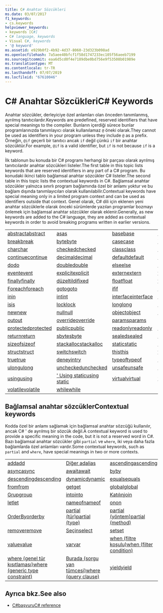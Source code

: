 ```yaml
---
title: C# Anahtar Sözcükleri
ms.date: 03/07/2017
f1_keywords:
- cs.keywords
helpviewer_keywords:
- keywords [C#]
- C# language, keywords
- Visual C#, keywords
- '@ keyword'
ms.assetid: e929b0f2-4b92-4d37-8060-23d323b098ad
ms.openlocfilehash: 7a5aee40bfcf1f58d1747233ec105f56aeeb7199
ms.sourcegitcommit: eaa6d5cd0f4e7189dbe0bd756e9f53508b01989e
ms.translationtype: MT
ms.contentlocale: tr-TR
ms.lasthandoff: 07/07/2019
ms.locfileid: "67610046"
---
```

# <a name="c-keywords"></a><span data-ttu-id="04db8-102">C# Anahtar Sözcükleri</span><span class="sxs-lookup"><span data-stu-id="04db8-102">C# Keywords</span></span>

<span data-ttu-id="04db8-103">Anahtar sözcükler, derleyiciye özel anlamları olan önceden tanımlanmış, ayrılmış tanıtıcılardır.</span><span class="sxs-lookup"><span data-stu-id="04db8-103">Keywords are predefined, reserved identifiers that have special meanings to the compiler.</span></span> <span data-ttu-id="04db8-104">Bunların içerdiği sürece bunlar programlarınızda tanımlayıcı olarak kullanılamaz `@` öneki olarak.</span><span class="sxs-lookup"><span data-stu-id="04db8-104">They cannot be used as identifiers in your program unless they include `@` as a prefix.</span></span> <span data-ttu-id="04db8-105">Örneğin, `@if` geçerli bir tanıtıcı ancak `if` değil çünkü `if` bir anahtar sözcüktür.</span><span class="sxs-lookup"><span data-stu-id="04db8-105">For example, `@if` is a valid identifier, but `if` is not because `if` is a keyword.</span></span>  
  
 <span data-ttu-id="04db8-106">İlk tablonun bu konuda bir C# programı herhangi bir parçası olarak ayrılmış tanıtıcılardır anahtar sözcükleri listeler.</span><span class="sxs-lookup"><span data-stu-id="04db8-106">The first table in this topic lists keywords that are reserved identifiers in any part of a C# program.</span></span> <span data-ttu-id="04db8-107">Bu konudaki ikinci tablo bağlamsal anahtar sözcükler C# listeler.</span><span class="sxs-lookup"><span data-stu-id="04db8-107">The second table in this topic lists the contextual keywords in C#.</span></span> <span data-ttu-id="04db8-108">Bağlamsal anahtar sözcükler yalnızca sınırlı program bağlamında özel bir anlamı yoktur ve bu bağlam dışında tanımlayıcıları olarak kullanılabilir.</span><span class="sxs-lookup"><span data-stu-id="04db8-108">Contextual keywords have special meaning only in a limited program context and can be used as identifiers outside that context.</span></span> <span data-ttu-id="04db8-109">Genel olarak, C# dili için eklenen yeni anahtar sözcüklerle olarak önceki sürümlerde yazılan programlar bozmayı önlemek için bağlamsal anahtar sözcükler olarak eklenir.</span><span class="sxs-lookup"><span data-stu-id="04db8-109">Generally, as new keywords are added to the C# language, they are added as contextual keywords in order to avoid breaking programs written in earlier versions.</span></span>  
  
|||||  
|---|---|---|---|  
|[<span data-ttu-id="04db8-110">abstract</span><span class="sxs-lookup"><span data-stu-id="04db8-110">abstract</span></span>](abstract.md)|[<span data-ttu-id="04db8-111">as</span><span class="sxs-lookup"><span data-stu-id="04db8-111">as</span></span>](../operators/type-testing-and-conversion-operators.md#as-operator)|[<span data-ttu-id="04db8-112">base</span><span class="sxs-lookup"><span data-stu-id="04db8-112">base</span></span>](base.md)|[<span data-ttu-id="04db8-113">bool</span><span class="sxs-lookup"><span data-stu-id="04db8-113">bool</span></span>](bool.md)|  
|[<span data-ttu-id="04db8-114">break</span><span class="sxs-lookup"><span data-stu-id="04db8-114">break</span></span>](break.md)|[<span data-ttu-id="04db8-115">byte</span><span class="sxs-lookup"><span data-stu-id="04db8-115">byte</span></span>](../builtin-types/integral-numeric-types.md)|[<span data-ttu-id="04db8-116">case</span><span class="sxs-lookup"><span data-stu-id="04db8-116">case</span></span>](switch.md)|[<span data-ttu-id="04db8-117">Yakalama</span><span class="sxs-lookup"><span data-stu-id="04db8-117">catch</span></span>](try-catch.md)|  
|[<span data-ttu-id="04db8-118">char</span><span class="sxs-lookup"><span data-stu-id="04db8-118">char</span></span>](char.md)|[<span data-ttu-id="04db8-119">checked</span><span class="sxs-lookup"><span data-stu-id="04db8-119">checked</span></span>](checked.md)|[<span data-ttu-id="04db8-120">class</span><span class="sxs-lookup"><span data-stu-id="04db8-120">class</span></span>](class.md)|[<span data-ttu-id="04db8-121">const</span><span class="sxs-lookup"><span data-stu-id="04db8-121">const</span></span>](const.md)|  
|[<span data-ttu-id="04db8-122">continue</span><span class="sxs-lookup"><span data-stu-id="04db8-122">continue</span></span>](continue.md)|[<span data-ttu-id="04db8-123">decimal</span><span class="sxs-lookup"><span data-stu-id="04db8-123">decimal</span></span>](decimal.md)|[<span data-ttu-id="04db8-124">default</span><span class="sxs-lookup"><span data-stu-id="04db8-124">default</span></span>](default.md)|[<span data-ttu-id="04db8-125">delegate</span><span class="sxs-lookup"><span data-stu-id="04db8-125">delegate</span></span>](delegate.md)|  
|[<span data-ttu-id="04db8-126">do</span><span class="sxs-lookup"><span data-stu-id="04db8-126">do</span></span>](do.md)|[<span data-ttu-id="04db8-127">double</span><span class="sxs-lookup"><span data-stu-id="04db8-127">double</span></span>](double.md)|[<span data-ttu-id="04db8-128">else</span><span class="sxs-lookup"><span data-stu-id="04db8-128">else</span></span>](if-else.md)|[<span data-ttu-id="04db8-129">enum</span><span class="sxs-lookup"><span data-stu-id="04db8-129">enum</span></span>](enum.md)|  
|[<span data-ttu-id="04db8-130">event</span><span class="sxs-lookup"><span data-stu-id="04db8-130">event</span></span>](event.md)|[<span data-ttu-id="04db8-131">explicit</span><span class="sxs-lookup"><span data-stu-id="04db8-131">explicit</span></span>](explicit.md)|[<span data-ttu-id="04db8-132">extern</span><span class="sxs-lookup"><span data-stu-id="04db8-132">extern</span></span>](extern.md)|[<span data-ttu-id="04db8-133">false</span><span class="sxs-lookup"><span data-stu-id="04db8-133">false</span></span>](false-literal.md)|  
|[<span data-ttu-id="04db8-134">finally</span><span class="sxs-lookup"><span data-stu-id="04db8-134">finally</span></span>](try-finally.md)|[<span data-ttu-id="04db8-135">düzeltildi</span><span class="sxs-lookup"><span data-stu-id="04db8-135">fixed</span></span>](fixed-statement.md)|[<span data-ttu-id="04db8-136">float</span><span class="sxs-lookup"><span data-stu-id="04db8-136">float</span></span>](float.md)|[<span data-ttu-id="04db8-137">for</span><span class="sxs-lookup"><span data-stu-id="04db8-137">for</span></span>](for.md)|  
|[<span data-ttu-id="04db8-138">Foreach</span><span class="sxs-lookup"><span data-stu-id="04db8-138">foreach</span></span>](foreach-in.md)|[<span data-ttu-id="04db8-139">goto</span><span class="sxs-lookup"><span data-stu-id="04db8-139">goto</span></span>](goto.md)|[<span data-ttu-id="04db8-140">if</span><span class="sxs-lookup"><span data-stu-id="04db8-140">if</span></span>](if-else.md)|[<span data-ttu-id="04db8-141">implicit</span><span class="sxs-lookup"><span data-stu-id="04db8-141">implicit</span></span>](implicit.md)|  
|[<span data-ttu-id="04db8-142">in</span><span class="sxs-lookup"><span data-stu-id="04db8-142">in</span></span>](in.md)|[<span data-ttu-id="04db8-143">int</span><span class="sxs-lookup"><span data-stu-id="04db8-143">int</span></span>](../builtin-types/integral-numeric-types.md)|[<span data-ttu-id="04db8-144">interface</span><span class="sxs-lookup"><span data-stu-id="04db8-144">interface</span></span>](interface.md)|[<span data-ttu-id="04db8-145">internal</span><span class="sxs-lookup"><span data-stu-id="04db8-145">internal</span></span>](internal.md)|
|[<span data-ttu-id="04db8-146">is</span><span class="sxs-lookup"><span data-stu-id="04db8-146">is</span></span>](is.md)|[<span data-ttu-id="04db8-147">lock</span><span class="sxs-lookup"><span data-stu-id="04db8-147">lock</span></span>](lock-statement.md)|[<span data-ttu-id="04db8-148">long</span><span class="sxs-lookup"><span data-stu-id="04db8-148">long</span></span>](../builtin-types/integral-numeric-types.md)|[<span data-ttu-id="04db8-149">namespace</span><span class="sxs-lookup"><span data-stu-id="04db8-149">namespace</span></span>](namespace.md)|
|[<span data-ttu-id="04db8-150">new</span><span class="sxs-lookup"><span data-stu-id="04db8-150">new</span></span>](../operators/new-operator.md)|[<span data-ttu-id="04db8-151">null</span><span class="sxs-lookup"><span data-stu-id="04db8-151">null</span></span>](null.md)|[<span data-ttu-id="04db8-152">object</span><span class="sxs-lookup"><span data-stu-id="04db8-152">object</span></span>](object.md)|[<span data-ttu-id="04db8-153">operator</span><span class="sxs-lookup"><span data-stu-id="04db8-153">operator</span></span>](../operators/operator-overloading.md)|
|[<span data-ttu-id="04db8-154">out</span><span class="sxs-lookup"><span data-stu-id="04db8-154">out</span></span>](out.md)|[<span data-ttu-id="04db8-155">override</span><span class="sxs-lookup"><span data-stu-id="04db8-155">override</span></span>](override.md)|[<span data-ttu-id="04db8-156">params</span><span class="sxs-lookup"><span data-stu-id="04db8-156">params</span></span>](params.md)|[<span data-ttu-id="04db8-157">private</span><span class="sxs-lookup"><span data-stu-id="04db8-157">private</span></span>](private.md)|
|[<span data-ttu-id="04db8-158">protected</span><span class="sxs-lookup"><span data-stu-id="04db8-158">protected</span></span>](protected.md)|[<span data-ttu-id="04db8-159">public</span><span class="sxs-lookup"><span data-stu-id="04db8-159">public</span></span>](public.md)|[<span data-ttu-id="04db8-160">readonly</span><span class="sxs-lookup"><span data-stu-id="04db8-160">readonly</span></span>](readonly.md)|[<span data-ttu-id="04db8-161">ref</span><span class="sxs-lookup"><span data-stu-id="04db8-161">ref</span></span>](ref.md)|
|[<span data-ttu-id="04db8-162">return</span><span class="sxs-lookup"><span data-stu-id="04db8-162">return</span></span>](return.md)|[<span data-ttu-id="04db8-163">sbyte</span><span class="sxs-lookup"><span data-stu-id="04db8-163">sbyte</span></span>](../builtin-types/integral-numeric-types.md)|[<span data-ttu-id="04db8-164">sealed</span><span class="sxs-lookup"><span data-stu-id="04db8-164">sealed</span></span>](sealed.md)|[<span data-ttu-id="04db8-165">short</span><span class="sxs-lookup"><span data-stu-id="04db8-165">short</span></span>](../builtin-types/integral-numeric-types.md)||
[<span data-ttu-id="04db8-166">sizeof</span><span class="sxs-lookup"><span data-stu-id="04db8-166">sizeof</span></span>](sizeof.md)|[<span data-ttu-id="04db8-167">stackalloc</span><span class="sxs-lookup"><span data-stu-id="04db8-167">stackalloc</span></span>](../operators/stackalloc.md)|[<span data-ttu-id="04db8-168">static</span><span class="sxs-lookup"><span data-stu-id="04db8-168">static</span></span>](static.md)|[<span data-ttu-id="04db8-169">string</span><span class="sxs-lookup"><span data-stu-id="04db8-169">string</span></span>](string.md)|
|[<span data-ttu-id="04db8-170">struct</span><span class="sxs-lookup"><span data-stu-id="04db8-170">struct</span></span>](struct.md)|[<span data-ttu-id="04db8-171">switch</span><span class="sxs-lookup"><span data-stu-id="04db8-171">switch</span></span>](switch.md)|[<span data-ttu-id="04db8-172">this</span><span class="sxs-lookup"><span data-stu-id="04db8-172">this</span></span>](this.md)|[<span data-ttu-id="04db8-173">throw</span><span class="sxs-lookup"><span data-stu-id="04db8-173">throw</span></span>](throw.md)|
|[<span data-ttu-id="04db8-174">true</span><span class="sxs-lookup"><span data-stu-id="04db8-174">true</span></span>](true-literal.md)|[<span data-ttu-id="04db8-175">deneyin</span><span class="sxs-lookup"><span data-stu-id="04db8-175">try</span></span>](try-catch.md)|[<span data-ttu-id="04db8-176">typeof</span><span class="sxs-lookup"><span data-stu-id="04db8-176">typeof</span></span>](../operators/type-testing-and-conversion-operators.md#typeof-operator)|[<span data-ttu-id="04db8-177">uint</span><span class="sxs-lookup"><span data-stu-id="04db8-177">uint</span></span>](../builtin-types/integral-numeric-types.md)|
|[<span data-ttu-id="04db8-178">ulong</span><span class="sxs-lookup"><span data-stu-id="04db8-178">ulong</span></span>](../builtin-types/integral-numeric-types.md)|[<span data-ttu-id="04db8-179">unchecked</span><span class="sxs-lookup"><span data-stu-id="04db8-179">unchecked</span></span>](unchecked.md)|[<span data-ttu-id="04db8-180">unsafe</span><span class="sxs-lookup"><span data-stu-id="04db8-180">unsafe</span></span>](unsafe.md)|[<span data-ttu-id="04db8-181">ushort</span><span class="sxs-lookup"><span data-stu-id="04db8-181">ushort</span></span>](../builtin-types/integral-numeric-types.md)|
|[<span data-ttu-id="04db8-182">using</span><span class="sxs-lookup"><span data-stu-id="04db8-182">using</span></span>](using.md)|[<span data-ttu-id="04db8-183">' Using static</span><span class="sxs-lookup"><span data-stu-id="04db8-183">using static</span></span>](using-static.md)|[<span data-ttu-id="04db8-184">virtual</span><span class="sxs-lookup"><span data-stu-id="04db8-184">virtual</span></span>](virtual.md)|[<span data-ttu-id="04db8-185">void</span><span class="sxs-lookup"><span data-stu-id="04db8-185">void</span></span>](void.md)|
|[<span data-ttu-id="04db8-186">volatile</span><span class="sxs-lookup"><span data-stu-id="04db8-186">volatile</span></span>](volatile.md)|[<span data-ttu-id="04db8-187">while</span><span class="sxs-lookup"><span data-stu-id="04db8-187">while</span></span>](while.md)|

## <a name="contextual-keywords"></a><span data-ttu-id="04db8-188">Bağlamsal anahtar sözcükler</span><span class="sxs-lookup"><span data-stu-id="04db8-188">Contextual keywords</span></span>

 <span data-ttu-id="04db8-189">Kodda özel bir anlamı sağlamak için bağlamsal anahtar sözcüğü kullanılır, ancak C# ' de ayrılmış bir sözcük değil.</span><span class="sxs-lookup"><span data-stu-id="04db8-189">A contextual keyword is used to provide a specific meaning in the code, but it is not a reserved word in C#.</span></span> <span data-ttu-id="04db8-190">Bazı bağlamsal anahtar sözcükler gibi `partial` ve `where`, iki veya daha fazla bağlamlarda özel anlamları vardır.</span><span class="sxs-lookup"><span data-stu-id="04db8-190">Some contextual keywords, such as `partial` and `where`, have special meanings in two or more contexts.</span></span>  
  
||||  
|---|---|---|  
|[<span data-ttu-id="04db8-191">add</span><span class="sxs-lookup"><span data-stu-id="04db8-191">add</span></span>](add.md)|[<span data-ttu-id="04db8-192">Diğer ad</span><span class="sxs-lookup"><span data-stu-id="04db8-192">alias</span></span>](extern-alias.md)|[<span data-ttu-id="04db8-193">ascending</span><span class="sxs-lookup"><span data-stu-id="04db8-193">ascending</span></span>](ascending.md)|
|[<span data-ttu-id="04db8-194">async</span><span class="sxs-lookup"><span data-stu-id="04db8-194">async</span></span>](async.md)|[<span data-ttu-id="04db8-195">await</span><span class="sxs-lookup"><span data-stu-id="04db8-195">await</span></span>](await.md)|[<span data-ttu-id="04db8-196">by</span><span class="sxs-lookup"><span data-stu-id="04db8-196">by</span></span>](by.md)|
|[<span data-ttu-id="04db8-197">descending</span><span class="sxs-lookup"><span data-stu-id="04db8-197">descending</span></span>](descending.md)|[<span data-ttu-id="04db8-198">dynamic</span><span class="sxs-lookup"><span data-stu-id="04db8-198">dynamic</span></span>](dynamic.md)|[<span data-ttu-id="04db8-199">equals</span><span class="sxs-lookup"><span data-stu-id="04db8-199">equals</span></span>](equals.md)|
|[<span data-ttu-id="04db8-200">from</span><span class="sxs-lookup"><span data-stu-id="04db8-200">from</span></span>](from-clause.md)|[<span data-ttu-id="04db8-201">get</span><span class="sxs-lookup"><span data-stu-id="04db8-201">get</span></span>](get.md)|[<span data-ttu-id="04db8-202">global</span><span class="sxs-lookup"><span data-stu-id="04db8-202">global</span></span>](global.md)|
|[<span data-ttu-id="04db8-203">Grup</span><span class="sxs-lookup"><span data-stu-id="04db8-203">group</span></span>](group-clause.md)|[<span data-ttu-id="04db8-204">into</span><span class="sxs-lookup"><span data-stu-id="04db8-204">into</span></span>](into.md)|[<span data-ttu-id="04db8-205">Katılın</span><span class="sxs-lookup"><span data-stu-id="04db8-205">join</span></span>](join-clause.md)|
|[<span data-ttu-id="04db8-206">let</span><span class="sxs-lookup"><span data-stu-id="04db8-206">let</span></span>](let-clause.md)|[<span data-ttu-id="04db8-207">nameof</span><span class="sxs-lookup"><span data-stu-id="04db8-207">nameof</span></span>](nameof.md)|[<span data-ttu-id="04db8-208">on</span><span class="sxs-lookup"><span data-stu-id="04db8-208">on</span></span>](on.md)|
|[<span data-ttu-id="04db8-209">OrderBy</span><span class="sxs-lookup"><span data-stu-id="04db8-209">orderby</span></span>](orderby-clause.md)|[<span data-ttu-id="04db8-210">partial (tür)</span><span class="sxs-lookup"><span data-stu-id="04db8-210">partial (type)</span></span>](partial-type.md)|[<span data-ttu-id="04db8-211">partial (yöntem)</span><span class="sxs-lookup"><span data-stu-id="04db8-211">partial (method)</span></span>](partial-method.md)|
|[<span data-ttu-id="04db8-212">remove</span><span class="sxs-lookup"><span data-stu-id="04db8-212">remove</span></span>](remove.md)|[<span data-ttu-id="04db8-213">Seçin</span><span class="sxs-lookup"><span data-stu-id="04db8-213">select</span></span>](select-clause.md)|[<span data-ttu-id="04db8-214">set</span><span class="sxs-lookup"><span data-stu-id="04db8-214">set</span></span>](set.md)|
|[<span data-ttu-id="04db8-215">value</span><span class="sxs-lookup"><span data-stu-id="04db8-215">value</span></span>](value.md)|[<span data-ttu-id="04db8-216">var</span><span class="sxs-lookup"><span data-stu-id="04db8-216">var</span></span>](var.md)|[<span data-ttu-id="04db8-217">when (filtre koşulu)</span><span class="sxs-lookup"><span data-stu-id="04db8-217">when (filter condition)</span></span>](when.md)|
|[<span data-ttu-id="04db8-218">where (genel tür kısıtlaması)</span><span class="sxs-lookup"><span data-stu-id="04db8-218">where (generic type constraint)</span></span>](where-generic-type-constraint.md)|[<span data-ttu-id="04db8-219">Burada (sorgu yan tümcesi)</span><span class="sxs-lookup"><span data-stu-id="04db8-219">where (query clause)</span></span>](where-clause.md)|[<span data-ttu-id="04db8-220">yield</span><span class="sxs-lookup"><span data-stu-id="04db8-220">yield</span></span>](yield.md)|
  
## <a name="see-also"></a><span data-ttu-id="04db8-221">Ayrıca bkz.</span><span class="sxs-lookup"><span data-stu-id="04db8-221">See also</span></span>

- [<span data-ttu-id="04db8-222">C#başvuru</span><span class="sxs-lookup"><span data-stu-id="04db8-222">C# reference</span></span>](../index.md)
